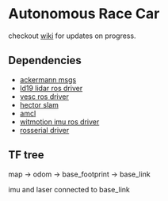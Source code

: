 # Autonomous Race Car
checkout [wiki](https://github.com/himadrir/self-driving-car/wiki) for updates on progress.

## Dependencies 
- [ackermann msgs](http://wiki.ros.org/ackermann_msgs)
- [ld19 lidar ros driver](https://github.com/ldrobotSensorTeam/ldlidar_stl_ros)
- [vesc ros driver](https://github.com/mit-racecar/vesc)
- [hector slam](http://wiki.ros.org/hector_slam)
- [amcl](http://wiki.ros.org/amcl)
- [witmotion imu ros driver](https://github.com/ElettraSciComp/witmotion_IMU_ros)
- [rosserial driver](http://wiki.ros.org/rosserial)

## TF tree
map -> odom -> base_footprint -> base_link  

imu and laser connected to base_link
